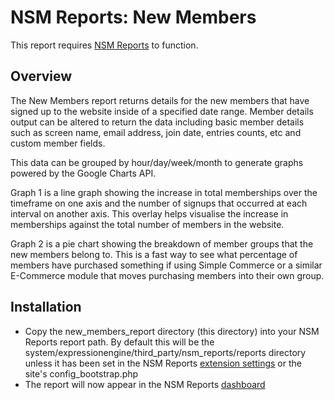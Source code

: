 NSM Reports: New Members
========================

This report requires [NSM Reports](http://ee-garage.com/nsm-reports) to function.

Overview
--------

The New Members report returns details for the new members that have signed up to the website inside of a specified date range. Member details output can be altered to return the data including basic member details such as screen name, email address, join date, entries counts, etc and custom member fields.

This data can be grouped by hour/day/week/month to generate graphs powered by the Google Charts API.

Graph 1 is a line graph showing the increase in total memberships over the timeframe on one axis and the number of signups that occurred at each interval on another axis. This overlay helps visualise the increase in memberships against the total number of members in the website.

Graph 2 is a pie chart showing the breakdown of member groups that the new members belong to. This is a fast way to see what percentage of members have purchased something if using Simple Commerce or a similar E-Commerce module that moves purchasing members into their own group.

Installation
------------

* Copy the new_members_report directory (this directory) into your NSM Reports report path. By default this will be the system/expressionengine/third_party/nsm_reports/reports directory unless it has been set in the NSM Reports [extension settings](http://ee-garage.com/nsm-reports/user-guide#toc-configuration:extension_settings:general_settings) or the site's config_bootstrap.php
* The report will now appear in the NSM Reports [dashboard](http://ee-garage.com/nsm-reports#toc-take_a_peek_:multiple_reports)